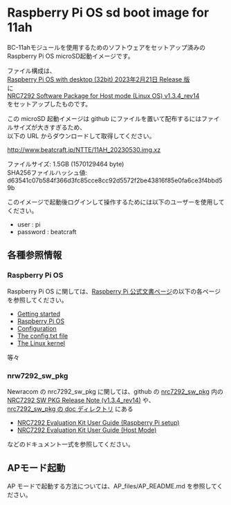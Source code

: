 # Raspberry Pi OS sd boot image for 11ah

BC-11ahモジュールを使用するためのソフトウェアをセットアップ済みの  
Raspberry Pi OS microSD起動イメージです。  

ファイル構成は、  
[Raspberry Pi OS with desktop (32bit) 2023年2月21日 Release 版](https://downloads.raspberrypi.org/raspios_armhf/images/raspios_armhf-2023-02-22/2023-02-21-raspios-bullseye-armhf.img.xz)  
に  
[NRC7292 Software Package for Host mode (Linux OS) v1.3.4_rev14](https://github.com/newracom/nrc7292_sw_pkg/tree/v1.3.4_rev14)  
をセットアップしたものです。


この microSD 起動イメージは github にファイルを置いて配布するにはファイルサイズが大きすぎるため、  
以下の URL からダウンロードして取得してください。  

http://www.beatcraft.jp/NTTE/11AH_20230530.img.xz  

ファイルサイズ: 1.5GB (1570129464 byte)  
SHA256ファイルハッシュ値: d63541c07b584f366d3fc85cce8cc92d5572f2be43816f85e0fa6ce3f4bbd59b  


このイメージで起動後ログインして操作するためには以下のユーザーを使用してください。  
* user : pi
* password : beatcraft


## 各種参照情報
### Raspberry Pi OS
Raspberry Pi OS に関しては、[Raspberry Pi 公式文書ページ](https://www.raspberrypi.com/documentation/)の以下の各ページを参照してください。  
* [Getting started](https://www.raspberrypi.com/documentation/computers/getting-started.html)
* [Raspberry Pi OS](https://www.raspberrypi.com/documentation/computers/os.html)
* [Configuration](https://www.raspberrypi.com/documentation/computers/configuration.html)
* [The config.txt file](https://www.raspberrypi.com/documentation/computers/config_txt.html)
* [The Linux kernel](https://www.raspberrypi.com/documentation/computers/linux_kernel.html)
  
等々  

### nrw7292_sw_pkg
Newracom の nrc7292_sw_pkg に関しては、github の [nrc7292_sw_pkg](https://github.com/newracom/nrc7292_sw_pkg/tree/v1.3.4_rev14/) 内の  
[NRC7292 SW PKG Release Note (v1.3.4_rev14)](https://github.com/newracom/nrc7292_sw_pkg/blob/v1.3.4_rev14/release_note/RN-7292-001-SW_PKG_release_note%20(v1.3.4_rev14).pdf)  
や、  
[nrc7292_sw_pkg の doc ディレクトリ](https://github.com/newracom/nrc7292_sw_pkg/tree/v1.3.4_rev14/package/host/doc) にある
* [NRC7292 Evaluation Kit User Guide (Raspberry Pi setup)](https://github.com/newracom/nrc7292_sw_pkg/blob/v1.3.4_rev14/package/host/doc/UG-7292-018-Raspberry_Pi_setup.pdf)
* [NRC7292 Evaluation Kit User Guide (Host Mode)](https://github.com/newracom/nrc7292_sw_pkg/blob/v1.3.4_rev14/package/host/doc/UG-7292-001-EVK%20User%20Guide%20(Host%20Mode).pdf)  

などのドキュメント一式を参照してください。


## APモード起動
AP モードで起動する方法については、AP_files/AP_README.md を参照してください。  


